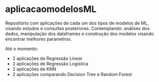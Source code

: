 # aplicacaomodelosML

Repositório com aplicações de cada um dos tipos de modelos de ML, visando estudos e consultas posteriores.
Contemplando: análises dos dados, manipulação dos dataframes e construção dos modelos visando encontrar melhores parametros.

Até o momento:
- 2 aplicações de Regressão Linear
- 2 aplicações de Regressão Logística
- 2 aplicações de KNN
- 2 aplicações comparando Decision Tree e Random Forest
